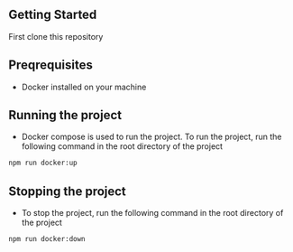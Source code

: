 ## Getting Started
First clone this repository

## Preqrequisites
- Docker installed on your machine

## Running the project
- Docker compose is used to run the project. To run the project, run the following command in the root directory of the project
```bash
npm run docker:up
```

## Stopping the project
- To stop the project, run the following command in the root directory of the project
```bash
npm run docker:down
```